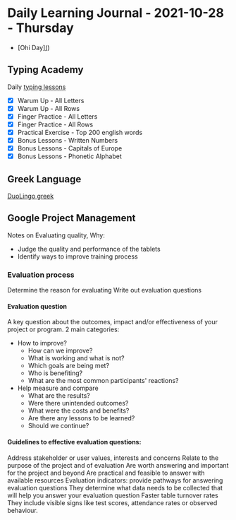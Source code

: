 # Daily Learning Journal - 2021-10-28 - Thursday

- [Ohi Day][(](https://en.wikipedia.org/wiki/Ohi_Day))

## Typing Academy

Daily [typing lessons](https://www.typing.academy/typing-tutor/lessons)

- [x] Warum Up - All Letters
- [x] Warum Up - All Rows
- [x] Finger Practice - All Letters
- [x] Finger Practice - All Rows
- [x] Practical Exercise - Top 200 english words
- [x] Bonus Lessons - Written Numbers
- [x] Bonus Lessons - Capitals of Europe
- [x] Bonus Lessons - Phonetic Alphabet

## Greek Language

[DuoLingo greek](https://www.duolingo.com/learn)

## Google Project Management

Notes on Evaluating quality, Why:

- Judge the quality and performance of the tablets
- Identify ways to improve training process

### Evaluation process

Determine the reason for evaluating
Write out evaluation questions

#### Evaluation question

A key question about the outcomes, impact and/or effectiveness of your project or program.
2 main categories:

- How to improve?
  - How can we improve?
  - What is working and what is not?
  - Which goals are being met?
  - Who is benefiting?
  - What are the most common participants' reactions?
- Help measure and compare
  - What are the results?
  - Were there unintended outcomes?
  - What were the costs and benefits?
  - Are there any lessons to be learned?
  - Should we continue?

#### Guidelines to effective evaluation questions:

Address stakeholder or user values, interests and concerns
Relate to the purpose of the project and of evaluation
Are worth answering and important for the project and beyond
Are practical and feasible to answer with available resources
Evaluation indicators: provide pathways for answering evaluation questions
They determine what data needs to be collected that will help you answer your evaluation question
Faster table turnover rates
They include visible signs like test scores, attendance rates or observed behaviour.
